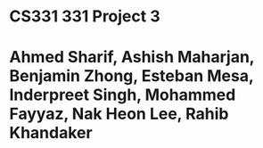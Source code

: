 # CS331 331 Project 3
# Ahmed Sharif, Ashish Maharjan, Benjamin Zhong, Esteban Mesa, Inderpreet Singh, Mohammed Fayyaz, Nak Heon Lee, Rahib Khandaker
